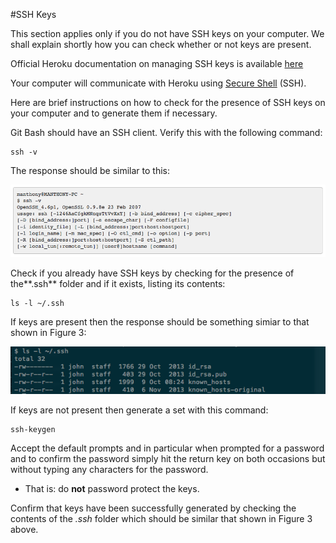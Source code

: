 #SSH Keys

This section applies only if you do not have SSH keys on your computer. We shall explain shortly how you can check whether or not keys are present.

Official Heroku documentation on managing SSH keys is available [here](https://devcenter.heroku.com/articles/keys#adding-keys-to-heroku)

Your computer will communicate with Heroku using [Secure Shell](http://en.wikipedia.org/wiki/Secure_Shell) (SSH).

Here are brief instructions on how to check for the presence of SSH keys on your computer and to generate them if necessary.

Git Bash should have an SSH client. Verify this with the following command:

```
ssh -v
```
The response should be similar to this:

![Figure 2: Verify presence of SSH client](img/heroku_001.png)

Check if you already have SSH keys by checking for the presence of the**.ssh** folder and if it exists, listing its contents:

```
ls -l ~/.ssh
```

If keys are present then the response should be something simiar to that shown in Figure 3:

![Figure 3: SSH Keys](img/heroku_002.png)

If keys are not present then generate a set with this command:

```
ssh-keygen

```

Accept the default prompts and in particular when prompted for a password and to confirm the password simply hit the return key on both occasions but without typing any characters for the password.

- That is: do **not** password protect the keys.

Confirm that keys have been successfully generated by checking the contents of the *.ssh* folder which should be similar that shown in Figure 3 above.
